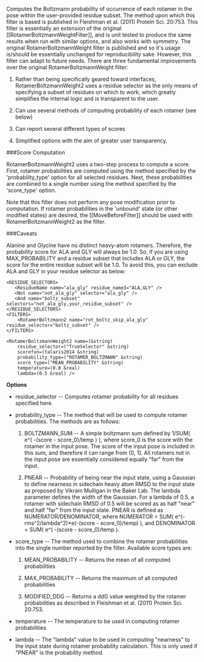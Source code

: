 Computes the Boltzmann probability of occurrence of each rotamer in the pose within the user-provided residue subset. The method upon which this filter is based is published in Fleishman et al. (2011) Protein Sci. 20:753. This filter is essentially an extension of the original [[RotamerBoltzmannWeightFilter]], and is unit tested to produce the same results when run with similar options, and also works with symmetry. The original RotamerBoltzmannWeight filter is published and so it's usage is/should be essentially unchanged for reproducibility sake. However, this filter can adapt to future needs. There are three fundamental improvements over the original RotamerBoltzmannWeight filter:

1. Rather than being specifically geared toward interfaces, RotamerBoltzmannWeight2 uses a residue selector as the only means of specifying a subset of residues on which to work, which greatly simplifies the internal logic and is transparent to the user.

2. Can use several methods of computing probability of each rotamer (see below)

3. Can report several different types of scores

4. Simplified options with the aim of greater user transparency.

###Score Computation

RotamerBoltzmannWeight2 uses a two-step process to compute a score.  First, rotamer probabilities are computed using the method specified by the 'probability_type' option for all selected residues. Next, these probabilities are combined to a single number using the method specified by the 'score_type' option.

Note that this filter does not perform any pose modification prior to computation. If rotamer probabilities in the 'unbound' state (or other modified states) are desired, the [[MoveBeforeFilter]] should be used with RotamerBoltzmannWeight2 as the filter.

###Caveats

Alanine and Glycine have no distinct heavy-atom rotamers. Therefore, the probability score for ALA and GLY will always be 1.0. So, if you are using MAX_PROBABILITY and a residue subset that includes ALA or GLY, the score for the entire residue subset will be 1.0. To avoid this, you can exclude ALA and GLY in your residue selector as below:

```
<RESIDUE_SELECTORS>
   <ResidueName name="ala_gly" residue_name3="ALA,GLY" />
   <Not name="not_ala_gly" selector="ala_gly" />
   <And name="boltz_subset" selectors="not_ala_gly,your_residue_subset" />
</RESIDUE_SELECTORS>
<FILTERS>
    <RotamerBoltzmann2 name="rot_boltz_skip_ala_gly" residue_selector="boltz_subset" />
</FILTERS>
```

```
<RotamerBoltzmannWeight2 name=(&string)
    residue_selector=("TrueSelector" &string)
    scorefxn=(talaris2014 &string)
    probability_type=("ROTAMER_BOLTZMANN" &string)
    score_type=("MEAN_PROBABILITY" &string)
    temperature=(0.8 &real)
    lambda=(0.5 &real) />
```

**Options**

* residue\_selector -- Computes rotamer probability for all residues specified here. 

* probability\_type -- The method that will be used to compute rotamer probabilities. The methods are as follows:

     1. BOLTZMANN_SUM -- A simple boltzmann sum defined by 1/SUM( e^( -(score - score_0)/temp ) ), where score_0 is the score with the rotamer in the input pose. The score of the input pose is included in this sum, and therefore it can range from (0, 1].  All rotamers not in the input pose are essentially considered equally "far" from the input.

     2. PNEAR -- Probability of being near the input state, using a Gaussian to define nearness in sidechain heavy atom RMSD to the input state as proposed by Vikram Mulligan in the Baker Lab. The lambda parameter defines the width of the Gaussian.  For a lambda of 0.5, a rotamer with sidechain RMSD of 0.5 will be scored as as half "near" and half "far" from the input state. PNEAR is defined as NUMERATOR/DENOMINATOR, where NUMERATOR = SUM( e^(-rms^2/lambda^2)*e(-(score - score_0)/temp) ), and DENOMINATOR = SUM( e^( -(score - score_0)/temp ).

* score\_type -- The method used to combine the rotamer probabilities into the single number reported by the filter.  Available score types are:

    1. MEAN_PROBABILITY -- Returns the mean of all computed probabilities

    2. MAX_PROBABILITY -- Returns the maximum of all computed probabilities

    3. MODIFIED_DDG -- Returns a ddG value weighted by the rotamer probabilities as described in Fleishman et al. (2011) Protein Sci. 20:753.

* temperature -- The temperature to be used in computing rotamer probabilities

* lambda -- The "lambda" value to be used in computing "nearness" to the input state during rotamer probability calculation. This is only used if "PNEAR" is the probability method.
